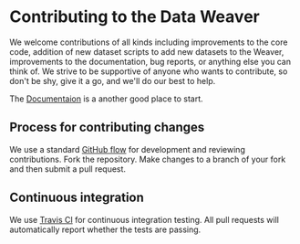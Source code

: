 # Contributing to the Data Weaver

We welcome contributions of all kinds including improvements to the core code,
addition of new dataset scripts to add new datasets to the Weaver,
improvements to the documentation, bug reports, or anything else you can think
of. We strive to be supportive of anyone who wants to contribute, so don't be
shy, give it a go, and we'll do our best to help.  

The [Documentaion](https://pydataweaver.readthedocs.io/en/latest/?badge=latest) is a another good place to start.

## Process for contributing changes

We use a standard
[GitHub flow](https://guides.github.com/introduction/flow/index.html) for
development and reviewing contributions. Fork the repository. Make changes to a
branch of your fork and then submit a pull request.


## Continuous integration

We use [Travis CI](https://travis-ci.org/) for continuous integration
testing. All pull requests will automatically report whether the tests are
passing.

